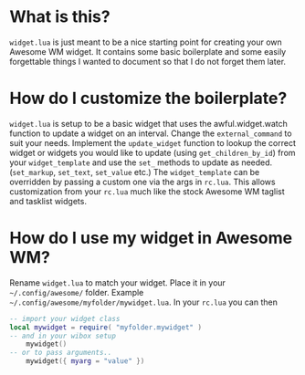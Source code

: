 # What is this?
`widget.lua` is just meant to be a nice starting point for creating your own Awesome WM widget.
It contains some basic boilerplate and some easily forgettable things I wanted to document so that I do not forget them later.

# How do I customize the boilerplate?
`widget.lua` is setup to be a basic widget that uses the awful.widget.watch function to update a widget on an interval.
Change the `external_command` to suit your needs.
Implement the `update_widget` function to lookup the correct widget or widgets you would like to update (using `get_children_by_id`) from your `widget_template` and use the `set_` methods to update as needed. (`set_markup`, `set_text`, `set_value` etc.)
The `widget_template` can be overridden by passing a custom one via the args in `rc.lua`.
This allows customization from your `rc.lua` much like the stock Awesome WM taglist and tasklist widgets.

# How do I use my widget in Awesome WM?
Rename `widget.lua` to match your widget.
Place it in your `~/.config/awesome/` folder.
Example `~/.config/awesome/myfolder/mywidget.lua`.
In your `rc.lua` you can then
```lua
-- import your widget class
local mywidget = require( "myfolder.mywidget" )
-- and in your wibox setup
	mywidget()
-- or to pass arguments..
	mywidget({ myarg = "value" })
```

